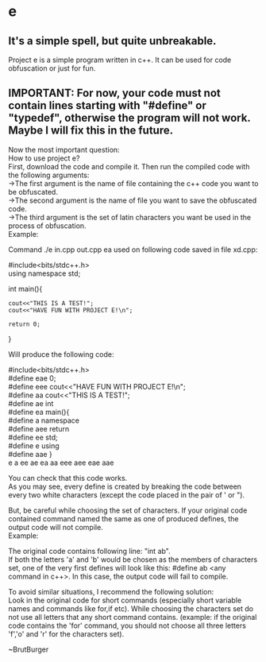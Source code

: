 # e
It's a simple spell, but quite unbreakable.
-------------------------------------------
Project e is a simple program written in c++. It can be used for code obfuscation or just for fun.

IMPORTANT: For now, your code must not contain lines starting with "#define" or "typedef", otherwise the program will not work.
Maybe I will fix this in the future.
------------------------------------
Now the most important question:  
How to use project e?  
First, download the code and compile it. Then run the compiled code with the following arguments:  
->The first argument is the name of file containing the c++ code you want to be obfuscated.  
->The second argument is the name of file you want to save the obfuscated code.  
->The third argument is the set of latin characters you want be used in the process of obfuscation.  
Example:  

Command    ./e in.cpp out.cpp ea    used on following code saved in file xd.cpp:  

#include<bits/stdc++.h>  
using namespace std;  

int main(){  
	
	cout<<"THIS IS A TEST!";  
	cout<<"HAVE FUN WITH PROJECT E!\n";  
	
	return 0;  
}

Will produce the following code:  

#include<bits/stdc++.h>  
#define eae 0;  
#define eee cout<<"HAVE FUN WITH PROJECT E!\n";  
#define aa cout<<"THIS IS A TEST!";  
#define ae int  
#define ea main(){  
#define a namespace  
#define aee return  
#define ee std;  
#define e using  
#define aae }  
e a ee ae ea aa eee aee eae aae   


You can check that this code works.  
As you may see, every define is created by breaking the code between every two white characters (except the code placed in the pair of ' or "). 


But, be careful while choosing the set of characters. If your original code contained command named the same as one of produced defines, the output code will not compile.    
Example:  
  
The original code contains following line: "int ab".  
If both the letters 'a' and 'b' would be chosen as the members of characters set, one of the very first defines will look like this: #define ab <any command in c++>. In this case, the output code will fail to compile.  

To avoid similar situations, I recommend the following solution:  
Look in the original code for short commands (especially short variable names and commands like for,if etc). While choosing the characters set do not use all letters that any short command contains. (example: if the original code contains the 'for' command, you should not choose all three letters 'f','o' and 'r' for the characters set).    


~BrutBurger    
